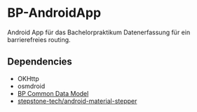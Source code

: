 # BP-AndroidApp
Android App für das Bachelorpraktikum Datenerfassung für ein barrierefreies routing.


## Dependencies

- OKHttp
- osmdroid
- [BP Common Data Model](https://github.com/Vincinator/BP-Common)
- [stepstone-tech/android-material-stepper](https://github.com/stepstone-tech/android-material-stepper)

